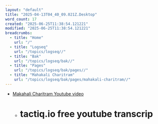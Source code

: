 ```yaml
---
layout: "default"
title: "2025-04-13T04_40_09.021Z.Desktop"
word_count: 17
created: "2025-06-25T11:38:54.121221"
modified: "2025-06-25T11:38:54.121221"
breadcrumbs:
  - title: "Home"
    url: "/"
  - title: "Logseq"
    url: "/topics/logseq//"
  - title: "Bak"
    url: "/topics/logseq/bak//"
  - title: "Pages"
    url: "/topics/logseq/bak/pages//"
  - title: "Mahakali Charitram"
    url: "/topics/logseq/bak/pages/mahakali-charitram//"
---
```

- [Makahali Charitram Youtube video](https://www.youtube.com/watch?v=6hl-eOkRVYY)
	- # tactiq.io free youtube transcrip